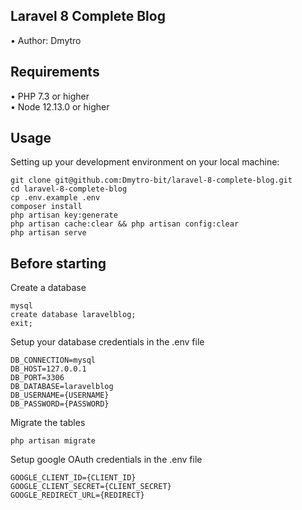 ## Laravel 8 Complete Blog

• Author: Dmytro

## Requirements

• PHP 7.3 or higher <br>
• Node 12.13.0 or higher <br>

## Usage <br>

Setting up your development environment on your local machine: <br>

```
git clone git@github.com:Dmytro-bit/laravel-8-complete-blog.git
cd laravel-8-complete-blog
cp .env.example .env
composer install
php artisan key:generate
php artisan cache:clear && php artisan config:clear
php artisan serve
```

## Before starting <br>

Create a database <br>

```
mysql
create database laravelblog;
exit;
```

Setup your database credentials in the .env file <br>

```
DB_CONNECTION=mysql
DB_HOST=127.0.0.1
DB_PORT=3306
DB_DATABASE=laravelblog
DB_USERNAME={USERNAME}
DB_PASSWORD={PASSWORD}
```

Migrate the tables

```
php artisan migrate
```

Setup google OAuth credentials in the .env file <br>

```
GOOGLE_CLIENT_ID={CLIENT_ID}
GOOGLE_CLIENT_SECRET={CLIENT_SECRET}
GOOGLE_REDIRECT_URL={REDIRECT}
```

